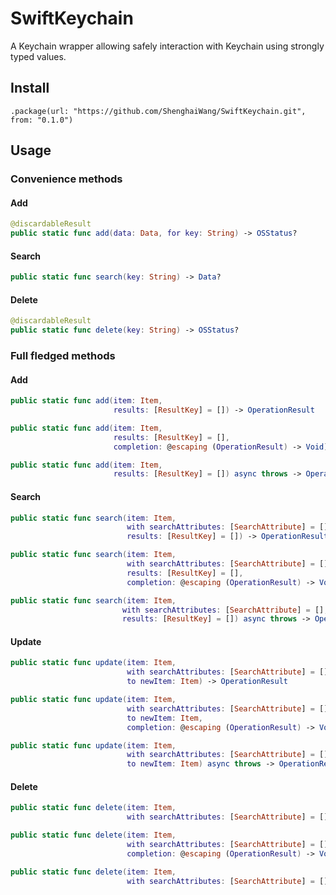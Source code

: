 #  SwiftKeychain

A Keychain wrapper allowing safely interaction with Keychain using strongly typed values.

## Install

    .package(url: "https://github.com/ShenghaiWang/SwiftKeychain.git", from: "0.1.0")


## Usage

### Convenience methods

#### Add

```swift
@discardableResult
public static func add(data: Data, for key: String) -> OSStatus?
```

#### Search

```swift
public static func search(key: String) -> Data?
```
#### Delete

```swift
@discardableResult
public static func delete(key: String) -> OSStatus?
```

### Full fledged methods

#### Add

```swift
public static func add(item: Item,
                       results: [ResultKey] = []) -> OperationResult
```
```swift
public static func add(item: Item,
                       results: [ResultKey] = [],
                       completion: @escaping (OperationResult) -> Void)
```
```swift
public static func add(item: Item,
                       results: [ResultKey] = []) async throws -> OperationResult
```

#### Search

```swift
public static func search(item: Item,
                          with searchAttributes: [SearchAttribute] = [],
                          results: [ResultKey] = []) -> OperationResult
```
```swift
public static func search(item: Item,
                          with searchAttributes: [SearchAttribute] = [],
                          results: [ResultKey] = [],
                          completion: @escaping (OperationResult) -> Void)
```
```swift
public static func search(item: Item,
                         with searchAttributes: [SearchAttribute] = [],
                         results: [ResultKey] = []) async throws -> OperationResult
```

#### Update

```swift
public static func update(item: Item,
                          with searchAttributes: [SearchAttribute] = [],
                          to newItem: Item) -> OperationResult
```
```swift
public static func update(item: Item,
                          with searchAttributes: [SearchAttribute] = [],
                          to newItem: Item,
                          completion: @escaping (OperationResult) -> Void)
```
```swift
public static func update(item: Item,
                          with searchAttributes: [SearchAttribute] = [],
                          to newItem: Item) async throws -> OperationResult
```

#### Delete

```swift
public static func delete(item: Item,
                          with searchAttributes: [SearchAttribute] = []) -> OperationResult
```
```swift
public static func delete(item: Item,
                          with searchAttributes: [SearchAttribute] = [],
                          completion: @escaping (OperationResult) -> Void)
```
```swift
public static func delete(item: Item,
                          with searchAttributes: [SearchAttribute] = []) async throws -> OperationResult
```
